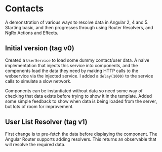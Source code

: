 # Contacts

A demonstration of various ways to resolve data in Angular 2, 4 and 5.
Starting basic, and then progresses through using Router Resolvers, and 
NgRx Actions and Effects.

## Initial version (tag v0)

Created a `UserService` to load some dummy contact/user data.
A naive implementation that injects this service into 
components, and the components load the data they need by
making HTTP calls to the webservice via the injected service.
I added a `delay(1000)` to the service calls to simulate 
a slow network.

Components can be instantiated without data so need some way of
checking that data exists before trying to show it in the template.
Added some simple feedback to show when data is being loaded from
the server, but lots of room for improvement. 


## User List Resolver (tag v1)

First change is to pre-fetch the data before displaying the component.
The Angular Router supports adding resolvers. This returns an observable
that will resolve the required data. 



